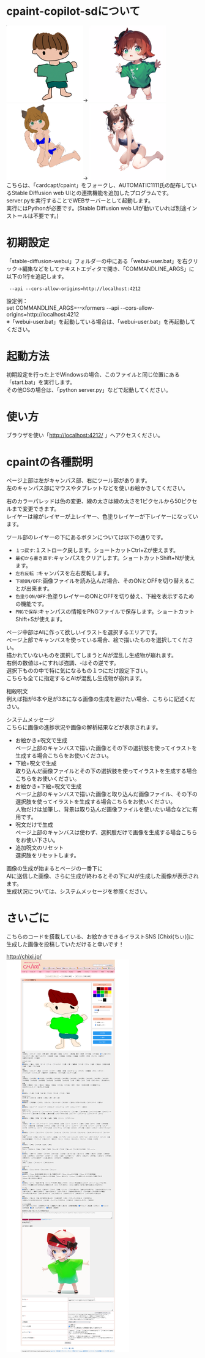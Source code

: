 # cpaint-copilot-sdについて  
<img src="assets/sample1_before.png" width="200">→
<img src="assets/sample1_after.png" width="200">  
<img src="assets/sample2_before.png" width="200">→
<img src="assets/sample2_after.png" width="200">  
こちらは、「cardcapt/cpaint」をフォークし、AUTOMATIC1111氏の配布しているStable Diffusion web UIとの連携機能を追加したプログラムです。  
server.pyを実行することでWEBサーバーとして起動します。  
実行にはPythonが必要です。(Stable Diffusion web UIが動いていれば別途インストールは不要です。)  

# 初期設定  
「stable-diffusion-webui」フォルダーの中にある「webui-user.bat」を右クリック→編集などをしてテキストエディタで開き、「COMMANDLINE_ARGS」に以下の1行を追記します。  
```
 --api --cors-allow-origins=http://localhost:4212  
```
設定例：  
set COMMANDLINE_ARGS=--xformers --api --cors-allow-origins=http://localhost:4212  
※「webui-user.bat」を起動している場合は、「webui-user.bat」を再起動してください。  
  
# 起動方法  
初期設定を行った上でWindowsの場合、このファイルと同じ位置にある「start.bat」を実行します。  
その他OSの場合は、「python server.py」などで起動してください。  
  
# 使い方  
ブラウザを使い「[http://localhost:4212/](http://localhost:4212/) 」へアクセスください。  
  
# cpaintの各種説明  
ページ上部は左がキャンパス部、右にツール部があります。  
左のキャンパス部にマウスやタブレットなどを使いお絵かきしてください。  
  
右のカラーパレッドは色の変更、線の太さは線の太さを1ピクセルから50ピクセルまで変更できます。  
レイヤーは線がレイヤーが上レイヤー、色塗りレイヤーが下レイヤーになっています。  
  
ツール部のレイヤーの下にあるボタンについては以下の通りです。  
- `１つ戻す`:１ストローク戻します。ショートカットCtrl+Zが使えます。  
- `最初から書き直す`:キャンパスをクリアします。ショートカットShift+Nが使えます。  
- `左右反転 `:キャンパスを左右反転します。  
- `下絵ON/OFF`:画像ファイルを読み込んだ場合、そのONとOFFを切り替えることが出来ます。  
- `色塗りON/OFF`:色塗りレイヤーのONとOFFを切り替え、下絵を表示するための機能です。  
- `PNGで保存`:キャンパスの情報をPNGファイルで保存します。ショートカットShift+Sが使えます。  
  
ページ中部はAIに作って欲しいイラストを選択するエリアです。  
ページ上部でキャンバスを使っている場合、絵で描いたものを選択してください。  
描かれていないものを選択してしまうとAIが混乱し生成物が崩れます。  
右側の数値は+にすれば強調、-はその逆です。  
選択下ものの中で特に気になるもの１つにだけ設定下さい。  
こちらも全てに指定するとAIが混乱し生成物が崩れます。  
  
相殺呪文  
例えば指が6本や足が3本になる画像の生成を避けたい場合、こちらに記述ください。  
  
システムメッセージ  
こちらに画像の進捗状況や画像の解析結果などが表示されます。  
  
- お絵かき+呪文で生成  
ページ上部のキャンバスで描いた画像とその下の選択肢を使ってイラストを生成する場合こちらをお使いください。  
- 下絵+呪文で生成  
取り込んだ画像ファイルとその下の選択肢を使ってイラストを生成する場合こちらをお使いください。  
- お絵かき+下絵+呪文で生成  
ページ上部のキャンバスで描いた画像と取り込んだ画像ファイル、その下の選択肢を使ってイラストを生成する場合こちらをお使いください。  
人物だけは加筆し、背景は取り込んだ画像ファイルを使いたい場合などに有用です。  
- 呪文だけで生成  
ページ上部のキャンバスは使わず、選択肢だけで画像を生成する場合こちらをお使い下さい。  
- 追加呪文のリセット  
選択肢をリセットします。  
  
画像の生成が始まるとページの一番下に  
AIに送信した画像、さらに生成が終わるとその下にAIが生成した画像が表示されます。  
生成状況については、システムメッセージを参照ください。  
  
# さいごに
こちらのコードを搭載している、お絵かきできるイラストSNS [Chixi(ちぃ)]に生成した画像を投稿していただけると幸いです！  

http://chixi.jp/  
![txt2img-stable2](assets/Screenshot_Chixi.png)